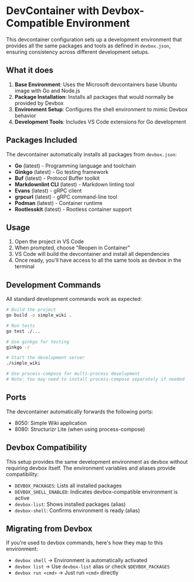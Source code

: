 # DevContainer with Devbox-Compatible Environment

This devcontainer configuration sets up a development environment that provides all the same packages and tools as defined in `devbox.json`, ensuring consistency across different development setups.

## What it does

1. **Base Environment**: Uses the Microsoft devcontainers base Ubuntu image with Go and Node.js
2. **Package Installation**: Installs all packages that would normally be provided by Devbox
3. **Environment Setup**: Configures the shell environment to mimic Devbox behavior
4. **Development Tools**: Includes VS Code extensions for Go development

## Packages Included

The devcontainer automatically installs all packages from `devbox.json`:

- **Go** (latest) - Programming language and toolchain
- **Ginkgo** (latest) - Go testing framework
- **Buf** (latest) - Protocol Buffer toolkit
- **Markdownlint CLI** (latest) - Markdown linting tool
- **Evans** (latest) - gRPC client
- **grpcurl** (latest) - gRPC command-line tool
- **Podman** (latest) - Container runtime
- **Rootlesskit** (latest) - Rootless container support

## Usage

1. Open the project in VS Code
2. When prompted, choose "Reopen in Container"
3. VS Code will build the devcontainer and install all dependencies
4. Once ready, you'll have access to all the same tools as devbox in the terminal

## Development Commands

All standard development commands work as expected:

```bash
# Build the project
go build -o simple_wiki .

# Run tests
go test ./...

# Use ginkgo for testing
ginkgo -r

# Start the development server
./simple_wiki

# Use process-compose for multi-process development
# Note: You may need to install process-compose separately if needed
```

## Ports

The devcontainer automatically forwards the following ports:
- 8050: Simple Wiki application
- 8080: Structurizr Lite (when using process-compose)

## Devbox Compatibility

This setup provides the same development environment as devbox without requiring devbox itself. The environment variables and aliases provide compatibility:

- `DEVBOX_PACKAGES`: Lists all installed packages
- `DEVBOX_SHELL_ENABLED`: Indicates devbox-compatible environment is active
- `devbox-list`: Shows installed packages (alias)
- `devbox-shell`: Confirms environment is ready (alias)

## Migrating from Devbox

If you're used to devbox commands, here's how they map to this environment:

- `devbox shell` → Environment is automatically activated
- `devbox list` → Use `devbox-list` alias or check `$DEVBOX_PACKAGES`
- `devbox run <cmd>` → Just run `<cmd>` directly